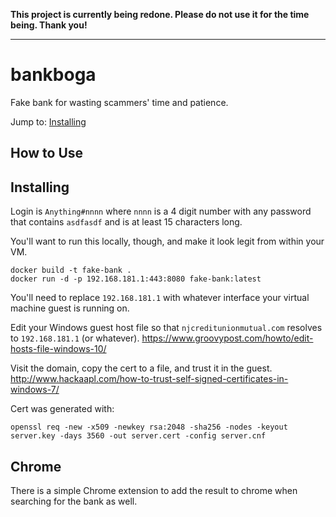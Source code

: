 **This project is currently being redone. Please do not use it for the time being. Thank you!**

---

# bankboga

Fake bank for wasting scammers' time and patience.

Jump to: [Installing](#Installing)

## How to Use

## Installing

Login is `Anything#nnnn` where `nnnn` is a 4 digit number with any password that contains `asdfasdf` and is at least 15 characters long.

You'll want to run this locally, though, and make it look legit from within your VM.

```
docker build -t fake-bank .
docker run -d -p 192.168.181.1:443:8080 fake-bank:latest
```

You'll need to replace `192.168.181.1` with whatever interface your virtual machine guest is running on.

Edit your Windows guest host file so that `njcreditunionmutual.com` resolves to `192.168.181.1` (or whatever).
https://www.groovypost.com/howto/edit-hosts-file-windows-10/

Visit the domain, copy the cert to a file, and trust it in the guest.
http://www.hackaapl.com/how-to-trust-self-signed-certificates-in-windows-7/

Cert was generated with:

```
openssl req -new -x509 -newkey rsa:2048 -sha256 -nodes -keyout server.key -days 3560 -out server.cert -config server.cnf
```
## Chrome

There is a simple Chrome extension to add the result to chrome when searching for the bank as well.
